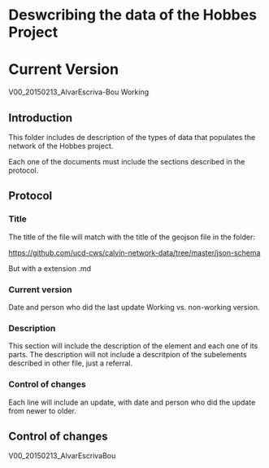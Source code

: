 # Deswcribing the data of the Hobbes Project

# Current Version
V00_20150213_AlvarEscriva-Bou
Working

## Introduction
This folder includes de description of the types of data that populates the network of the Hobbes project.

Each one of the documents must include the sections described in the protocol.

## Protocol
### Title
The title of the file will match with the title of the geojson file in the folder:

https://github.com/ucd-cws/calvin-network-data/tree/master/json-schema

But with a extension .md

### Current version
Date and person who did the last update
Working vs. non-working version.

### Description
This section will include the description of the element and each one of its parts. The description will not include a descritpion of the subelements described in other file, just a referral.

### Control of changes
Each line will include an update, with date and person who did the update from newer to older.

## Control of changes
V00_20150213_AlvarEscrivaBou

